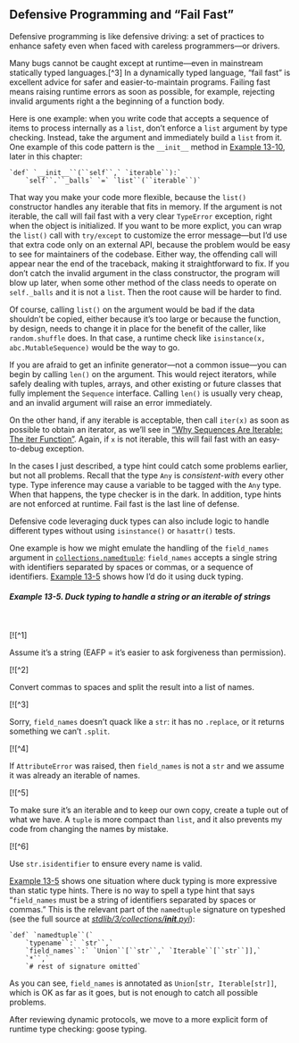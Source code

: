 ## Defensive Programming and “Fail Fast”

Defensive programming is like defensive driving: a set of practices to enhance safety even when faced with careless programmers—or drivers.

Many bugs cannot be caught except at runtime—even in mainstream statically typed languages.[^3] In a dynamically typed language, “fail fast” is excellent advice for safer and easier-to-maintain programs. Failing fast means raising runtime errors as soon as possible, for example, rejecting invalid arguments right a the beginning of a function body.

Here is one example: when you write code that accepts a sequence of items to process internally as a `list`, don’t enforce a `list` argument by type checking. Instead, take the argument and immediately build a `list` from it. One example of this code pattern is the `__init__` method in [Example 13-10](#ex_lotto), later in this chapter:

    `def` `__init__``(``self``,` `iterable``):`
        `self``.``_balls` `=` `list``(``iterable``)`

That way you make your code more flexible, because the `list()` constructor handles any iterable that fits in memory. If the argument is not iterable, the call will fail fast with a very clear `TypeError` exception, right when the object is initialized. If you want to be more explict, you can wrap the `list()` call with `try/except` to customize the error message—but I’d use that extra code only on an external API, because the problem would be easy to see for maintainers of the codebase. Either way, the offending call will appear near the end of the traceback, making it straightforward to fix. If you don’t catch the invalid argument in the class constructor, the program will blow up later, when some other method of the class needs to operate on `self._balls` and it is not a `list`. Then the root cause will be harder to find.

Of course, calling `list()` on the argument would be bad if the data shouldn’t be copied, either because it’s too large or because the function, by design, needs to change it in place for the benefit of the caller, like `random.shuffle` does. In that case, a runtime check like `isinstance(x, abc.MutableSequence)` would be the way to go.

If you are afraid to get an infinite generator—not a common issue—you can begin by calling `len()` on the argument. This would reject iterators, while safely dealing with tuples, arrays, and other existing or future classes that fully implement the `Sequence` interface. Calling `len()` is usually very cheap, and an invalid argument will raise an error immediately.

On the other hand, if any iterable is acceptable, then call `iter(x)` as soon as possible to obtain an iterator, as we’ll see in [“Why Sequences Are Iterable: The iter Function”](ch17.html#iter_func_sec). Again, if `x` is not iterable, this will fail fast with an easy-to-debug exception.

In the cases I just described, a type hint could catch some problems earlier, but not all problems. Recall that the type `Any` is _consistent-with_ every other type. Type inference may cause a variable to be tagged with the `Any` type. When that happens, the type checker is in the dark. In addition, type hints are not enforced at runtime. Fail fast is the last line of defense.

Defensive code leveraging duck types can also include logic to handle different types without using `isinstance()` or `hasattr()` tests.

One example is how we might emulate the handling of the `field_names` argument in [`collections.namedtuple`](https://fpy.li/13-8): `field_names` accepts a single string with identifiers separated by spaces or commas, or a sequence of identifiers. [Example 13-5](#ex_duck_typing_str_list) shows how I’d do it using duck typing.

##### Example 13-5. Duck typing to handle a string or an iterable of strings

```
    
```

[![^1]

Assume it’s a string (EAFP = it’s easier to ask forgiveness than permission).

[![^2]

Convert commas to spaces and split the result into a list of names.

[![^3]

Sorry, `field_names` doesn’t quack like a `str`: it has no `.replace`, or it returns something we can’t `.split`.

[![^4]

If `AttributeError` was raised, then `field_names` is not a `str` and we assume it was already an iterable of names.

[![^5]

To make sure it’s an iterable and to keep our own copy, create a tuple out of what we have. A `tuple` is more compact than `list`, and it also prevents my code from changing the names by mistake.

[![^6]

Use `str.isidentifier` to ensure every name is valid.

[Example 13-5](#ex_duck_typing_str_list) shows one situation where duck typing is more expressive than static type hints. There is no way to spell a type hint that says “`field_names` must be a string of identifiers separated by spaces or commas.” This is the relevant part of the `namedtuple` signature on typeshed (see the full source at [_stdlib/3/collections/__init__.pyi_](https://fpy.li/13-9)):

    `def` `namedtuple``(`
        `typename``:` `str``,`
        `field_names``:` `Union``[``str``,` `Iterable``[``str``]],`
        `*``,`
        `# rest of signature omitted`

As you can see, `field_names` is annotated as `Union[str, Iterable[str]]`, which is OK as far as it goes, but is not enough to catch all possible problems.

After reviewing dynamic protocols, we move to a more explicit form of runtime type checking: goose typing.